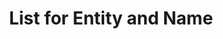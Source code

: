 ---
title: List for Entity and Name
excerpt: Get the schema for a specific entity type and entity name
api:
  file: lexicon-schemas-api.json
  operationId: list-schemas-by-entity-and-name
deprecated: false
hidden: false
metadata:
  title: ''
  description: ''
  robots: index
next:
  description: ''
---